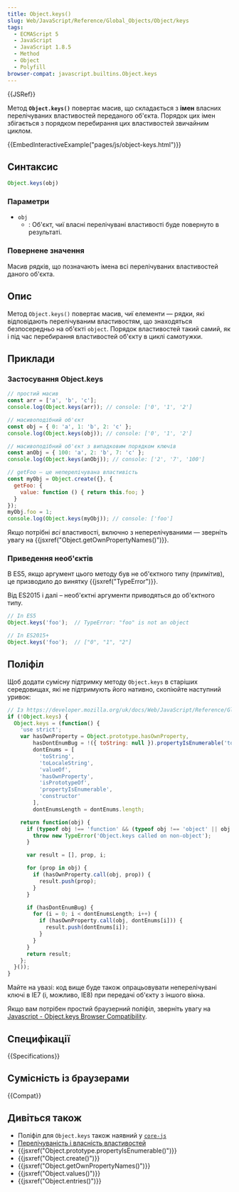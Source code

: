 ```yaml
---
title: Object.keys()
slug: Web/JavaScript/Reference/Global_Objects/Object/keys
tags:
  - ECMAScript 5
  - JavaScript
  - JavaScript 1.8.5
  - Method
  - Object
  - Polyfill
browser-compat: javascript.builtins.Object.keys
---
```

{{JSRef}}

Метод **`Object.keys()`** повертає масив, що складається з **імен** власних перелічуваних властивостей переданого об'єкта. Порядок цих імен збігається з порядком перебирання цих властивостей звичайним циклом.

{{EmbedInteractiveExample("pages/js/object-keys.html")}}

## Синтаксис

```js
Object.keys(obj)
```

### Параметри

- `obj`
  - : Об'єкт, чиї власні перелічувані властивості буде повернуто в результаті.

### Повернене значення

Масив рядків, що позначають імена всі перелічуваних властивостей даного об'єкта.

## Опис

Метод `Object.keys()` повертає масив, чиї елементи — рядки, які відповідають перелічуваним властивостям, що знаходяться безпосередньо на об'єкті `object`. Порядок властивостей такий самий, як і під час перебирання властивостей об'єкту в циклі самотужки.

## Приклади

### Застосування Object.keys

```js
// простий масив
const arr = ['a', 'b', 'c'];
console.log(Object.keys(arr)); // console: ['0', '1', '2']

// масивоподібний об'єкт
const obj = { 0: 'a', 1: 'b', 2: 'c' };
console.log(Object.keys(obj)); // console: ['0', '1', '2']

// масивоподібний об'єкт з випадковим порядком ключів
const anObj = { 100: 'a', 2: 'b', 7: 'c' };
console.log(Object.keys(anObj)); // console: ['2', '7', '100']

// getFoo — це неперелічувана властивість
const myObj = Object.create({}, {
  getFoo: {
    value: function () { return this.foo; }
  }
});
myObj.foo = 1;
console.log(Object.keys(myObj)); // console: ['foo']
```

Якщо потрібні _всі_ властивості, включно з неперелічуваними — зверніть увагу на {{jsxref("Object.getOwnPropertyNames()")}}.

### Приведення необ'єктів

В ES5, якщо аргумент цього методу був не об'єктного типу (примітив), це призводило до винятку {{jsxref("TypeError")}}.

Від ES2015 і далі – необ'єктні аргументи приводяться до об'єктного типу.

```js
// In ES5
Object.keys('foo');  // TypeError: "foo" is not an object

// In ES2015+
Object.keys('foo');  // ["0", "1", "2"]
```

## Поліфіл

Щоб додати сумісну підтримку методу `Object.keys` в старіших середовищах, які не підтримують його нативно, скопіюйте наступний уривок:

```js
// Із https://developer.mozilla.org/uk/docs/Web/JavaScript/Reference/Global_Objects/Object/keys
if (!Object.keys) {
  Object.keys = (function() {
    'use strict';
    var hasOwnProperty = Object.prototype.hasOwnProperty,
        hasDontEnumBug = !({ toString: null }).propertyIsEnumerable('toString'),
        dontEnums = [
          'toString',
          'toLocaleString',
          'valueOf',
          'hasOwnProperty',
          'isPrototypeOf',
          'propertyIsEnumerable',
          'constructor'
        ],
        dontEnumsLength = dontEnums.length;

    return function(obj) {
      if (typeof obj !== 'function' && (typeof obj !== 'object' || obj === null)) {
        throw new TypeError('Object.keys called on non-object');
      }

      var result = [], prop, i;

      for (prop in obj) {
        if (hasOwnProperty.call(obj, prop)) {
          result.push(prop);
        }
      }

      if (hasDontEnumBug) {
        for (i = 0; i < dontEnumsLength; i++) {
          if (hasOwnProperty.call(obj, dontEnums[i])) {
            result.push(dontEnums[i]);
          }
        }
      }
      return result;
    };
  }());
}
```

Майте на увазі: код вище буде також опрацьовувати неперелічувані ключі в IE7 (і, можливо, IE8) при передачі об'єкту з іншого вікна.

Якщо вам потрібен простий браузерний поліфіл, зверніть увагу на [Javascript \- Object.keys Browser Compatibility](https://tokenposts.blogspot.com.au/2012/04/javascript-objectkeys-browser.html).

## Специфікації

{{Specifications}}

## Сумісність із браузерами

{{Compat}}

## Дивіться також

- Поліфіл для `Object.keys` також наявний у [`core-js`](https://github.com/zloirock/core-js#ecmascript-object)
- [Перелічуваність і власність властивостей](/uk/docs/Web/JavaScript/Enumerability_and_ownership_of_properties)
- {{jsxref("Object.prototype.propertyIsEnumerable()")}}
- {{jsxref("Object.create()")}}
- {{jsxref("Object.getOwnPropertyNames()")}}
- {{jsxref("Object.values()")}}
- {{jsxref("Object.entries()")}}
